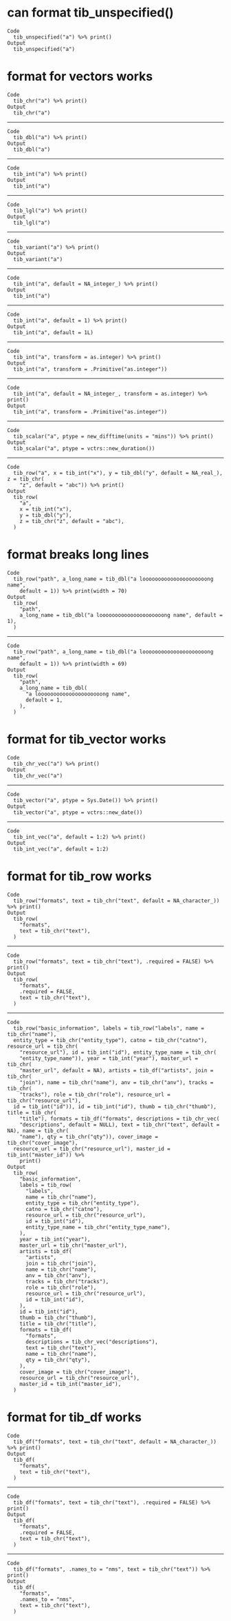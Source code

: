 # can format tib_unspecified()

    Code
      tib_unspecified("a") %>% print()
    Output
      tib_unspecified("a")

# format for vectors works

    Code
      tib_chr("a") %>% print()
    Output
      tib_chr("a")

---

    Code
      tib_dbl("a") %>% print()
    Output
      tib_dbl("a")

---

    Code
      tib_int("a") %>% print()
    Output
      tib_int("a")

---

    Code
      tib_lgl("a") %>% print()
    Output
      tib_lgl("a")

---

    Code
      tib_variant("a") %>% print()
    Output
      tib_variant("a")

---

    Code
      tib_int("a", default = NA_integer_) %>% print()
    Output
      tib_int("a")

---

    Code
      tib_int("a", default = 1) %>% print()
    Output
      tib_int("a", default = 1L)

---

    Code
      tib_int("a", transform = as.integer) %>% print()
    Output
      tib_int("a", transform = .Primitive("as.integer"))

---

    Code
      tib_int("a", default = NA_integer_, transform = as.integer) %>% print()
    Output
      tib_int("a", transform = .Primitive("as.integer"))

---

    Code
      tib_scalar("a", ptype = new_difftime(units = "mins")) %>% print()
    Output
      tib_scalar("a", ptype = vctrs::new_duration())

---

    Code
      tib_row("a", x = tib_int("x"), y = tib_dbl("y", default = NA_real_), z = tib_chr(
        "z", default = "abc")) %>% print()
    Output
      tib_row(
        "a",
        x = tib_int("x"),
        y = tib_dbl("y"),
        z = tib_chr("z", default = "abc"),
      )

# format breaks long lines

    Code
      tib_row("path", a_long_name = tib_dbl("a looooooooooooooooooooong name",
        default = 1)) %>% print(width = 70)
    Output
      tib_row(
        "path",
        a_long_name = tib_dbl("a looooooooooooooooooooong name", default = 1),
      )

---

    Code
      tib_row("path", a_long_name = tib_dbl("a looooooooooooooooooooong name",
        default = 1)) %>% print(width = 69)
    Output
      tib_row(
        "path",
        a_long_name = tib_dbl(
          "a looooooooooooooooooooong name",
          default = 1,
        ),
      )

# format for tib_vector works

    Code
      tib_chr_vec("a") %>% print()
    Output
      tib_chr_vec("a")

---

    Code
      tib_vector("a", ptype = Sys.Date()) %>% print()
    Output
      tib_vector("a", ptype = vctrs::new_date())

---

    Code
      tib_int_vec("a", default = 1:2) %>% print()
    Output
      tib_int_vec("a", default = 1:2)

# format for tib_row works

    Code
      tib_row("formats", text = tib_chr("text", default = NA_character_)) %>% print()
    Output
      tib_row(
        "formats",
        text = tib_chr("text"),
      )

---

    Code
      tib_row("formats", text = tib_chr("text"), .required = FALSE) %>% print()
    Output
      tib_row(
        "formats",
        .required = FALSE,
        text = tib_chr("text"),
      )

---

    Code
      tib_row("basic_information", labels = tib_row("labels", name = tib_chr("name"),
      entity_type = tib_chr("entity_type"), catno = tib_chr("catno"), resource_url = tib_chr(
        "resource_url"), id = tib_int("id"), entity_type_name = tib_chr(
        "entity_type_name")), year = tib_int("year"), master_url = tib_chr(
        "master_url", default = NA), artists = tib_df("artists", join = tib_chr(
        "join"), name = tib_chr("name"), anv = tib_chr("anv"), tracks = tib_chr(
        "tracks"), role = tib_chr("role"), resource_url = tib_chr("resource_url"),
      id = tib_int("id")), id = tib_int("id"), thumb = tib_chr("thumb"), title = tib_chr(
        "title"), formats = tib_df("formats", descriptions = tib_chr_vec(
        "descriptions", default = NULL), text = tib_chr("text", default = NA), name = tib_chr(
        "name"), qty = tib_chr("qty")), cover_image = tib_chr("cover_image"),
      resource_url = tib_chr("resource_url"), master_id = tib_int("master_id")) %>%
        print()
    Output
      tib_row(
        "basic_information",
        labels = tib_row(
          "labels",
          name = tib_chr("name"),
          entity_type = tib_chr("entity_type"),
          catno = tib_chr("catno"),
          resource_url = tib_chr("resource_url"),
          id = tib_int("id"),
          entity_type_name = tib_chr("entity_type_name"),
        ),
        year = tib_int("year"),
        master_url = tib_chr("master_url"),
        artists = tib_df(
          "artists",
          join = tib_chr("join"),
          name = tib_chr("name"),
          anv = tib_chr("anv"),
          tracks = tib_chr("tracks"),
          role = tib_chr("role"),
          resource_url = tib_chr("resource_url"),
          id = tib_int("id"),
        ),
        id = tib_int("id"),
        thumb = tib_chr("thumb"),
        title = tib_chr("title"),
        formats = tib_df(
          "formats",
          descriptions = tib_chr_vec("descriptions"),
          text = tib_chr("text"),
          name = tib_chr("name"),
          qty = tib_chr("qty"),
        ),
        cover_image = tib_chr("cover_image"),
        resource_url = tib_chr("resource_url"),
        master_id = tib_int("master_id"),
      )

# format for tib_df works

    Code
      tib_df("formats", text = tib_chr("text", default = NA_character_)) %>% print()
    Output
      tib_df(
        "formats",
        text = tib_chr("text"),
      )

---

    Code
      tib_df("formats", text = tib_chr("text"), .required = FALSE) %>% print()
    Output
      tib_df(
        "formats",
        .required = FALSE,
        text = tib_chr("text"),
      )

---

    Code
      tib_df("formats", .names_to = "nms", text = tib_chr("text")) %>% print()
    Output
      tib_df(
        "formats",
        .names_to = "nms",
        text = tib_chr("text"),
      )

